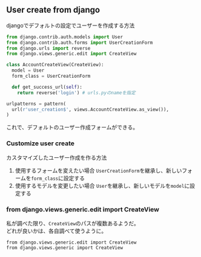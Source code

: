 ## User create from django
djangoでデフォルトの設定でユーザーを作成する方法  

```myapp/view.py
from django.contrib.auth.models import User
from django.contrib.auth.forms import UserCreationForm
from django.urls import reverse
from django.views.generic.edit import CreateView

class AccountCreateView(CreateView):
  model = User
  form_class = UserCreationForm

  def get_success_url(self):
    return reverse('login') # urls.pyのnameを指定
```

```myapp/urls.py
urlpatterns = pattern(
  url(r'user_creation$', views.AccountCreateView.as_view()),
)
```

これで、デフォルトのユーザー作成フォームができる。  

### Customize user create
カスタマイズしたユーザー作成を作る方法  

1. 使用するフォームを変えたい場合
  `UserCreationForm`を継承し、新しいフォームを`form_class`に設定する  
2. 使用するモデルを変更したい場合
  `User`を継承し、新しいモデルを`model`に設定する  

### from django.views.generic.edit import CreateView
私が調べた限り、`CreateView`のパスが複数あるようだ。  
どれが良いかは、各自調べて使うように。  

    from django.views.generic.edit import CreateView
    from django.views.generic import CreateView

